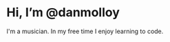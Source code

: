 # Hi, I’m @danmolloy
I'm a musician. 
In my free time I enjoy learning to code. 

<!---
danmolloy/danmolloy is a ✨ special ✨ repository because its `README.md` (this file) appears on your GitHub profile.
You can click the Preview link to take a look at your changes.
--->
